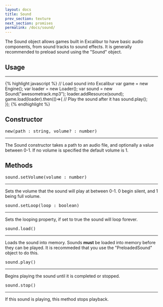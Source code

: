 ```yaml
---
layout: docs
title: Sound
prev_section: texture
next_section: promises
permalink: /docs/sound/
---
```


The Sound object allows games built in Excalibur to have basic audio components,
from sound tracks to sound effects. It is generally recommended to preload 
sound using the "Sound" object.

## Usage
--------
{% highlight javascript %}
// Load sound into Excalibur
var game = new Engine();
var loader = new Loader();
var sound = new Sound("awesometrack.mp3");
loader.addResource(sound);
game.load(loader).then(()=>{
   // Play the sound after it has
   sound.play();   
});
{% endhighlight %}


## Constructor 
<pre>new(path : string, volume? : number)</pre>
--------------

The Sound constructor takes a path to an audio file, and optionally a value 
between 0-1. If no volume is specified the default volume is 1.

## Methods
<pre>sound.setVolume(volume : number)</pre>
--------------

Sets the volume that the sound will play at between 0-1. 0 begin silent, and
1 being full volume.


<pre>sound.setLoop(loop : boolean)</pre>
--------------

Sets the looping property, if set to true the sound will loop forever.

<pre>sound.load()</pre>
--------------

Loads the sound into memory. Sounds **must** be loaded into memory before
they can be played. It is recommeded that you use the "PreloadedSound" 
object to do this.

<pre>sound.play()</pre>
-------------

Begins playing the sound until it is completed or stopped.

<pre>sound.stop()</pre>
------------

If this sound is playing, this method stops playback.
